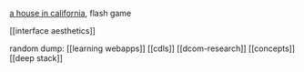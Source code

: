 [a house in california](http://www.kongregate.com/games/racter/a-house-in-california), flash game

[[interface aesthetics]]

random dump:  [[learning webapps]]  [[cdls]] [[dcom-research]]  [[concepts]]  [[deep stack]]